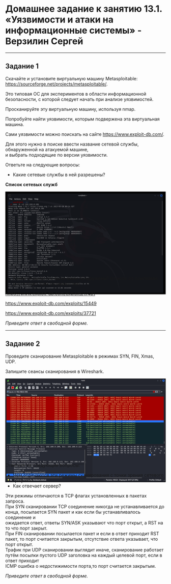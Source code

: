 # Домашнее задание к занятию 13.1. «Уязвимости и атаки на информационные системы» - Верзилин Сергей

***

## Задание 1
Скачайте и установите виртуальную машину Metasploitable: https://sourceforge.net/projects/metasploitable/.

Это типовая ОС для экспериментов в области информационной безопасности, с которой следует начать при анализе уязвимостей.

Просканируйте эту виртуальную машину, используя nmap.

Попробуйте найти уязвимости, которым подвержена эта виртуальная машина.

Сами уязвимости можно поискать на сайте https://www.exploit-db.com/.

Для этого нужно в поиске ввести название сетевой службы, обнаруженной на атакуемой машине,  
и выбрать подходящие по версии уязвимости.

Ответьте на следующие вопросы:

 * Какие сетевые службы в ней разрешены?

**Список сетевых служб**

<div style="widht:250px ; height:250px">

![Скриншот](https://github.com/sergey-vs/DevOps_module_13/blob/main/screenshots/13.1.1.png)

</div>


 * Какие уязвимости были вами обнаружены? (список со ссылками: достаточно трёх уязвимостей)

https://www.exploit-db.com/exploits/17491

https://www.exploit-db.com/exploits/15449

https://www.exploit-db.com/exploits/37721

*Приведите ответ в свободной форме.*

***

## Задание 2
Проведите сканирование Metasploitable в режимах SYN, FIN, Xmas, UDP.

Запишите сеансы сканирования в Wireshark.

<div style="widht:250px ; height:250px">

![Скриншот](https://github.com/sergey-vs/DevOps_module_13/blob/main/screenshots/13.1.2.png)

</div>

Ответьте на следующие вопросы:

 * Чем отличаются эти режимы сканирования с точки зрения сетевого трафика?
 * Как отвечает сервер?

Эти режимы отличаются в TCP флагах установленных в пакетах запроса.  
При SYN сканировании TCP соединение никогда не устанавливается до конца, посылается SYN пакет и как если бы устанавливалось соединение и   
ожидается ответ, ответы SYN/ASK указывают что порт открыт, а RST на то что порт закрыт.  
При FIN сканировании посылается пакет и если в ответ приходит RST пакет, то порт считается закрытым, отсутствие ответа указывает, что порт открыт.  
Трафик при UDP сканировании выглядит иначе, сканирование работает путём посылки пустого UDP заголовка на каждый целевой порт, если в ответ приходит  
ICMP ошибка о недостижимости порта,то порт считается закрытым. 

*Приведите ответ в свободной форме.*

